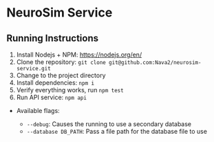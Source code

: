 # NeuroSim Service

## Running Instructions

1. Install Nodejs + NPM: https://nodejs.org/en/
1. Clone the repository: `git clone git@github.com:Nava2/neurosim-service.git`
1. Change to the project directory
1. Install dependencies: `npm i`
1. Verify everything works, run `npm test`
1. Run API service: `npm api`

  * Available flags: 
  
    * `--debug`: Causes the running to use a secondary database
    * `--database DB_PATH`: Pass a file path for the database file to use
